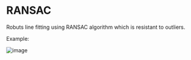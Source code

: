 # RANSAC

Robuts line fitting using RANSAC algorithm which is resistant to outliers.

Example:

![image](https://user-images.githubusercontent.com/41363258/112727377-e8ad4500-8f2a-11eb-8622-eb8f923455f5.png)

